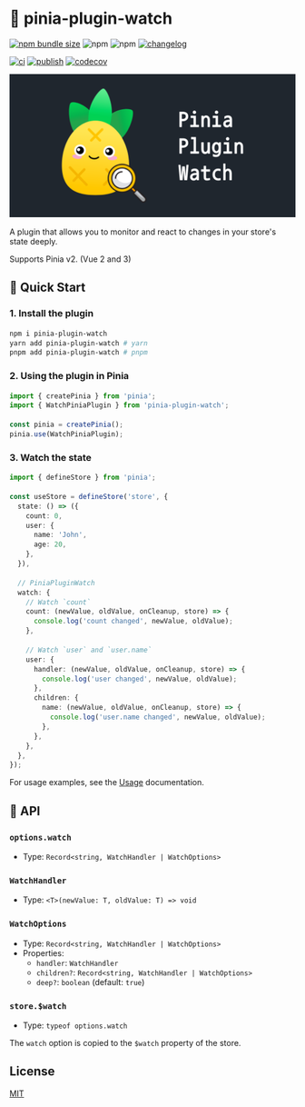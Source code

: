 # 🍍 pinia-plugin-watch

[![npm bundle size](https://img.shields.io/bundlephobia/minzip/pinia-plugin-watch)](https://www.npmjs.com/package/pinia-plugin-watch) ![npm](https://img.shields.io/npm/dm/pinia-plugin-watch) ![npm](https://img.shields.io/npm/v/pinia-plugin-watch) [![changelog](https://img.shields.io/badge/CHANGELOG-gray)](./CHANGELOG.md)

[![ci](https://github.com/Gumball12/pinia-plugin-watch/actions/workflows/ci.yaml/badge.svg)](https://github.com/Gumball12/pinia-plugin-watch/actions/workflows/ci.yaml) [![publish](https://github.com/Gumball12/pinia-plugin-watch/actions/workflows/publish.yaml/badge.svg)](https://github.com/Gumball12/pinia-plugin-watch/actions/workflows/publish.yaml) [![codecov](https://codecov.io/gh/Gumball12/pinia-plugin-watch/branch/main/graph/badge.svg?token=NW28cSN2A2)](https://codecov.io/gh/Gumball12/pinia-plugin-watch)

![logo](./docs/logo-extended.png)

A plugin that allows you to monitor and react to changes in your store's state deeply.

Supports Pinia v2. (Vue 2 and 3)

## 🚀 Quick Start

### 1. Install the plugin

```bash
npm i pinia-plugin-watch
yarn add pinia-plugin-watch # yarn
pnpm add pinia-plugin-watch # pnpm
```

### 2. Using the plugin in Pinia

```ts
import { createPinia } from 'pinia';
import { WatchPiniaPlugin } from 'pinia-plugin-watch';

const pinia = createPinia();
pinia.use(WatchPiniaPlugin);
```

### 3. Watch the state

```ts
import { defineStore } from 'pinia';

const useStore = defineStore('store', {
  state: () => ({
    count: 0,
    user: {
      name: 'John',
      age: 20,
    },
  }),

  // PiniaPluginWatch
  watch: {
    // Watch `count`
    count: (newValue, oldValue, onCleanup, store) => {
      console.log('count changed', newValue, oldValue);
    },

    // Watch `user` and `user.name`
    user: {
      handler: (newValue, oldValue, onCleanup, store) => {
        console.log('user changed', newValue, oldValue);
      },
      children: {
        name: (newValue, oldValue, onCleanup, store) => {
          console.log('user.name changed', newValue, oldValue);
        },
      },
    },
  },
});
```

For usage examples, see the [Usage](./USAGE.md) documentation.

## 🌮 API

### `options.watch`

- Type: `Record<string, WatchHandler | WatchOptions>`

### `WatchHandler`

- Type: `<T>(newValue: T, oldValue: T) => void`

### `WatchOptions`

- Type: `Record<string, WatchHandler | WatchOptions>`
- Properties:
  - `handler`: `WatchHandler`
  - `children?`: `Record<string, WatchHandler | WatchOptions>`
  - `deep?`: `boolean` (default: `true`)

### `store.$watch`

- Type: `typeof options.watch`

The `watch` option is copied to the `$watch` property of the store.

## License

[MIT](./LICENSE)
